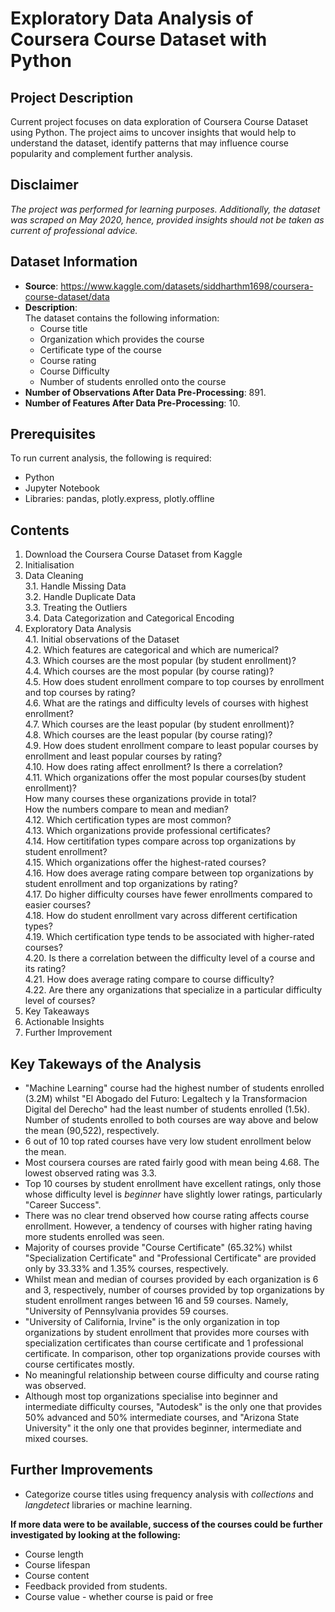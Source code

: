 # Exploratory Data Analysis of Coursera Course Dataset with Python

## Project Description
Current project focuses on data exploration of Coursera Course Dataset using Python. The project aims to uncover insights that would help to understand the dataset, identify patterns that may influence course popularity and complement further analysis. 

## Disclaimer
 _The project was performed for learning purposes. Additionally, the dataset was scraped on May 2020, hence, provided insights should not be taken as current of professional advice._

## Dataset Information
- **Source**: https://www.kaggle.com/datasets/siddharthm1698/coursera-course-dataset/data
- **Description**:  
The dataset contains the following information:  
    - Course title
    - Organization which provides the course
    - Certificate type of the course
    - Course rating
    - Course Difficulty
    - Number of students enrolled onto the course
- **Number of Observations After Data Pre-Processing**: 891.
- **Number of Features  After Data Pre-Processing**: 10.

## Prerequisites
To run current analysis, the following is required:
- Python
- Jupyter Notebook
- Libraries: pandas, plotly.express, plotly.offline

## Contents
1. Download the Coursera Course Dataset from Kaggle  
2. Initialisation
3. Data Cleaning  
    3.1. Handle Missing Data  
    3.2. Handle Duplicate Data  
    3.3. Treating the Outliers  
    3.4. Data Categorization and Categorical Encoding  
4. Exploratory Data Analysis  
    4.1. Initial observations of the Dataset  
    4.2. Which features are categorical and which are numerical?  
    4.3. Which courses are the most popular (by student enrollment)?  
    4.4. Which courses are the most popular (by course rating)?  
    4.5. How does student enrollment compare to top courses by enrollment and top courses by rating?  
    4.6. What are the ratings and difficulty levels of courses with highest enrollment?  
    4.7. Which courses are the least popular (by student enrollment)?  
    4.8. Which courses are the least popular (by course rating)?  
    4.9. How does student enrollment compare to least popular courses by enrollment and least popular courses by rating?  
    4.10. How does rating affect enrollment? Is there a correlation?  
    4.11. Which organizations offer the most popular courses(by student enrollment)?    
    How many courses these organizations provide in total?    
    How the numbers compare to mean and median?  
    4.12. Which certification types are most common?  
    4.13. Which organizations provide professional certificates?  
    4.14. How certitifation types compare across top organizations by student enrollment?  
    4.15. Which organizations offer the highest-rated courses?  
    4.16. How does average rating compare between top organizations by student enrollment and top organizations by rating?  
    4.17. Do higher difficulty courses have fewer enrollments compared to easier courses?  
    4.18. How do student enrollment vary across different certification types?  
    4.19. Which certification type tends to be associated with higher-rated courses?  
    4.20. Is there a correlation between the difficulty level of a course and its rating?  
    4.21. How does average rating compare to course difficulty?  
    4.22. Are there any organizations that specialize in a particular difficulty level of courses?  
5. Key Takeaways  
6. Actionable Insights  
7. Further Improvement  

## Key Takeways of the Analysis
- "Machine Learning" course had the highest number of students enrolled (3.2M) whilst "El Abogado del Futuro: Legaltech y la Transformacion Digital del Derecho" had the least number of students enrolled (1.5k). Number of students enrolled to both courses are way above and below the mean (90,522), respectively.
- 6 out of 10 top rated courses have very low student enrollment below the mean.  
- Most coursera courses are rated fairly good with mean being 4.68. The lowest observed rating was 3.3.   
- Top 10 courses by student enrollment have excellent ratings, only those whose difficulty level is _beginner_ have slightly lower ratings, particularly "Career Success".   
- There was no clear trend observed how course rating affects course enrollment. However, a tendency of courses with higher rating having more students enrolled was seen.  
- Majority of courses provide "Course Certificate" (65.32%) whilst "Specialization Certificate" and "Professional Certificate" are provided only by 33.33% and 1.35% courses, respectively.  
- Whilst mean and median of courses provided by each organization is 6 and 3, respectively, number of courses provided by top organizations by student enrollment ranges between 16 and 59 courses. Namely, "University of Pennsylvania provides 59 courses.
- "University of California, Irvine" is the only organization in top organizations by student enrollment that provides more courses with specialization certificates than course certificate and 1 professional certificate. In comparison, other top organizations provide courses with course certificates mostly.  
- No meaningful relationship between course difficulty and course rating was observed.  
- Although most top organizations specialise into beginner and intermediate difficulty courses, "Autodesk" is the only one that provides 50% advanced and 50% intermediate courses, and "Arizona State University" it the only one that provides beginner, intermediate and mixed courses.

## Further Improvements
- Categorize course titles using frequency analysis with *collections* and *langdetect* libraries or machine learning.  

**If more data were to be available, success of the courses could be further investigated by looking at the following:**  
- Course length
- Course lifespan
- Course content
- Feedback provided from students.  
- Course value - whether course is paid or free
